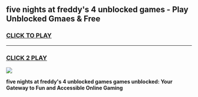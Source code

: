 
## five nights at freddy's 4 unblocked games - Play Unblocked Gmaes & Free
<h3>
<a href="https://premium.freeplayer.one?title=five_nights_at_freddy's_4_unblocked_games&ref=19F">CLICK TO PLAY</a></h3>
<hr>

<h3>
<a href="https://premium.freeplayer.one?title=five_nights_at_freddy's_4_unblocked_games&ref=19F">CLICK 2 PLAY</a>
  
</h3>

<a href="https://premium.freeplayer.one?title=five_nights_at_freddy's_4_unblocked_games&ref=19F/"><img src="https://clearcache.store/games.png"></a>


**five nights at freddy's 4 unblocked games games unblocked: Your Gateway to Fun and Accessible Online Gaming**
